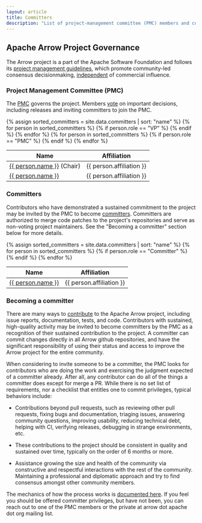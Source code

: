 ```yaml
---
layout: article
title: Committers
description: "List of project-management committee (PMC) members and committers on the Apache Arrow project."
---
```

<!--
{% comment %}
Licensed to the Apache Software Foundation (ASF) under one or more
contributor license agreements.  See the NOTICE file distributed with
this work for additional information regarding copyright ownership.
The ASF licenses this file to you under the Apache License, Version 2.0
(the "License"); you may not use this file except in compliance with
the License.  You may obtain a copy of the License at

http://www.apache.org/licenses/LICENSE-2.0

Unless required by applicable law or agreed to in writing, software
distributed under the License is distributed on an "AS IS" BASIS,
WITHOUT WARRANTIES OR CONDITIONS OF ANY KIND, either express or implied.
See the License for the specific language governing permissions and
limitations under the License.
{% endcomment %}
-->

## Apache Arrow Project Governance

The Arrow project is a part of the Apache Software Foundation and follows
its [project management guidelines](https://www.apache.org/foundation/how-it-works.html#management),
which promote community-led consensus decisionmaking,
[independent](https://community.apache.org/projectIndependence.html) of
commercial influence.

### Project Management Committee (PMC)

The [PMC](https://www.apache.org/foundation/how-it-works.html#pmc-members)
governs the project. Members [vote](https://www.apache.org/foundation/voting.html)
on important decisions, including releases and inviting committers to join the PMC.

<table class="table table-striped"><thead>
<tr>
<th>Name</th>
<th>Affiliation</th>
</tr>
</thead><tbody>
  {% assign sorted_committers = site.data.committers | sort: "name" %}
  {% for person in sorted_committers %}
    {% if person.role == "VP" %}
  <tr>
    <td><a href="https://people.apache.org/phonebook.html?uid={{ person.alias }}">{{ person.name }}</a> (Chair)</td>
    <td>{{ person.affiliation }}</td>
  </tr>
    {% endif %}
  {% endfor %}
  {% for person in sorted_committers %}
    {% if person.role == "PMC" %}
  <tr>
    <td><a href="https://people.apache.org/phonebook.html?uid={{ person.alias }}">{{ person.name }}</a></td>
    <td>{{ person.affiliation }}</td>
  </tr>
    {% endif %}
  {% endfor %}
</tbody></table>

### Committers

Contributors who have demonstrated a sustained commitment to the
project may be invited by the PMC to become
[committers](https://www.apache.org/foundation/how-it-works.html#committers).
Committers are authorized to merge code patches to the project's
repositories and serve as non-voting project maintainers. See the
"Becoming a committer" section below for more details.

<table class="table table-striped"><thead>
<tr>
<th>Name</th>
<th>Affiliation</th>
</tr>
</thead><tbody>
  {% assign sorted_committers = site.data.committers | sort: "name" %}
  {% for person in sorted_committers %}
    {% if person.role == "Committer" %}
  <tr>
    <td><a href="https://people.apache.org/phonebook.html?uid={{ person.alias }}">{{ person.name }}</a></td>
    <td>{{ person.affiliation }}</td>
  </tr>
    {% endif %}
  {% endfor %}
</tbody></table>

### **Becoming a committer**

There are many ways to [contribute](https://arrow.apache.org/docs/developers/contributing.html)
to the Apache Arrow project, including issue reports,
documentation, tests, and code. Contributors with sustained, high-quality activity
may be invited to become committers by the PMC
as a recognition of their sustained
contribution to the project. A committer can commit
changes directly in all Arrow github repositories, and have the significant responsibility
of using their status and access to improve the Arrow project
for the entire community.

When considering to invite someone to be a committer, the PMC looks for
contributors who are doing the work and exercising the judgment expected
of a committer already. After all, any contributor can do all of the things a
committer does except for merge a PR. While there is no set list of
requirements, nor a checklist that entitles one to commit privileges,
typical behaviors include:

* Contributions beyond pull requests, such as reviewing other pull requests,
  fixing bugs and documentation, triaging issues, answering community
  questions, improving usability, reducing technical debt, helping
  with CI, verifying releases, debugging in strange environments, etc.

* These contributions to the project should be consistent in quality
  and sustained over time, typically on the order of 6 months or more.

* Assistance growing the size and health of the community via constructive and
  respectful interactions with the rest of the community. Maintaining a
  professional and diplomatic approach and try to find consensus
  amongst other community members.

The mechanics of how the process works is [documented here].  If you
feel you should be offered committer privileges, but have not been,
you can reach out to one of the PMC members or the private at arrow
dot apache dot org mailing list.


[documented here]: https://cwiki.apache.org/confluence/display/ARROW/Inviting+New+Committers+and+PMC+Members
